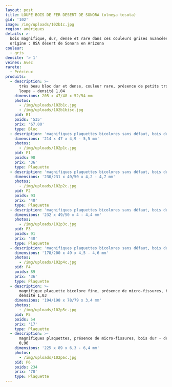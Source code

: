 ```yaml
---
layout: post
title: LOUPE BOIS DE FER DESERT DE SONORA (olneya tesota)
gid: '102'
image: /img/uploads/102b1c.jpg
region: amériques
details: >-
  bois magnifique, dur, dense et rare dans ces couleurs grises nuancées -
  origine : USA désert de Sonora en Arizona
couleur:
  - gris
densite: '> 1'
veines: Avec
rarete:
  - Précieux
produits:
  - description: >-
      très beau bloc dur et dense, couleur rare, présence de petits trous de
      loupe - densité 1,04
    dimensions: 205 x 47/48 x 52/54 mm
    photos:
      - /img/uploads/102b1c.jpg
      - /img/uploads/102b1bisc.jpg
    pid: B1
    poids: '535'
    prix: '67.00'
    type: Bloc
  - description: 'magnifiques plaquettes bicolores sans défaut, bois dur - densité 0,94'
    dimensions: '214 x 47 x 4,9 - 5,5 mm'
    photos:
      - /img/uploads/102p1c.jpg
    pid: P1
    poids: 98
    prix: '36'
    type: Plaquette
  - description: 'magnifiques plaquettes bicolores sans défaut, bois dur - densité 0,92'
    dimensions: '230/231 x 49/50 x 4,2 - 4,7 mm'
    photos:
      - /img/uploads/102p2c.jpg
    pid: P2
    poids: 93
    prix: '40'
    type: Plaquette
  - description: 'magnifiques plaquettes bicolores sans défaut, bois dur - densité 0,94'
    dimensions: '232 x 49/50 x 4 - 4,4 mm'
    photos:
      - /img/uploads/102p3c.jpg
    pid: P3
    poids: 91
    prix: '40'
    type: Plaquette
  - description: 'magnifiques plaquettes bicolores sans défaut, bois dur - densité 0,99'
    dimensions: '178/200 x 49 x 4,5 - 4,6 mm'
    photos:
      - /img/uploads/102p4c.jpg
    pid: P4
    poids: 89
    prix: '36'
    type: Plaquette
  - description: >-
      magnifique plaquette bicolore fine, présence de micro-fissures, bois dur -
      densité 1,03
    dimensions: '194/198 x 78/79 x 3,4 mm'
    photos:
      - /img/uploads/102p5c.jpg
    pid: P5
    poids: 54
    prix: '17'
    type: Plaquette
  - description: >-
      magnifiques plaquettes, présence de micro-fissures, bois dur - densité
      0,96
    dimensions: '225 x 89 x 6,3 - 6,4 mm'
    photos:
      - /img/uploads/102p6c.jpg
    pid: P6
    poids: 234
    prix: '70'
    type: Plaquette
---
```


